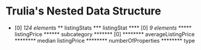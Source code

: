 # Trulia's Nested Data Structure
* [0] *124 elements*
** listingStats
*** listingStat
**** [0] *9 elements*
***** listingPrice
****** subcategory
******* [0]
******** averageListingPrice
******** median listingPrice
******** numberOfProperties
******** type